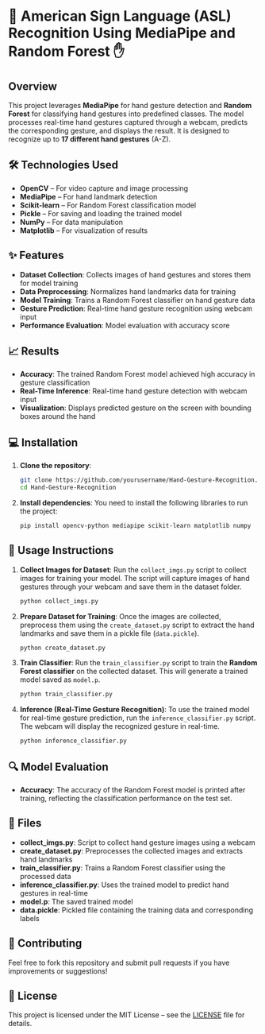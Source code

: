 # 🤖 **American Sign Language (ASL) Recognition Using MediaPipe and Random Forest** ✋

## Overview
This project leverages **MediaPipe** for hand gesture detection and **Random Forest** for classifying hand gestures into predefined classes. The model processes real-time hand gestures captured through a webcam, predicts the corresponding gesture, and displays the result. It is designed to recognize up to **17 different hand gestures** (A-Z).

## 🛠️ **Technologies Used**
- **OpenCV** – For video capture and image processing 
- **MediaPipe** – For hand landmark detection 
- **Scikit-learn** – For Random Forest classification model 
- **Pickle** – For saving and loading the trained model 
- **NumPy** – For data manipulation 
- **Matplotlib** – For visualization of results 

## ✨ **Features**
- **Dataset Collection**: Collects images of hand gestures and stores them for model training 
- **Data Preprocessing**: Normalizes hand landmarks data for training 
- **Model Training**: Trains a Random Forest classifier on hand gesture data 
- **Gesture Prediction**: Real-time hand gesture recognition using webcam input 
- **Performance Evaluation**: Model evaluation with accuracy score 

## 📈 **Results**
- **Accuracy**: The trained Random Forest model achieved high accuracy in gesture classification 
- **Real-Time Inference**: Real-time hand gesture detection with webcam input 
- **Visualization**: Displays predicted gesture on the screen with bounding boxes around the hand 

## 💻 **Installation**

1. **Clone the repository**:
   ```bash
   git clone https://github.com/yourusername/Hand-Gesture-Recognition.git
   cd Hand-Gesture-Recognition
   ```

2. **Install dependencies**:
   You need to install the following libraries to run the project:
   ```bash
   pip install opencv-python mediapipe scikit-learn matplotlib numpy
   ```

## 📝 **Usage Instructions**

1. **Collect Images for Dataset**:
   Run the `collect_imgs.py` script to collect images for training your model. The script will capture images of hand gestures through your webcam and save them in the dataset folder.

   ```bash
   python collect_imgs.py
   ```

2. **Prepare Dataset for Training**:
   Once the images are collected, preprocess them using the `create_dataset.py` script to extract the hand landmarks and save them in a pickle file (`data.pickle`).

   ```bash
   python create_dataset.py
   ```

3. **Train Classifier**:
   Run the `train_classifier.py` script to train the **Random Forest classifier** on the collected dataset. This will generate a trained model saved as `model.p`.

   ```bash
   python train_classifier.py
   ```

4. **Inference (Real-Time Gesture Recognition)**:
   To use the trained model for real-time gesture prediction, run the `inference_classifier.py` script. The webcam will display the recognized gesture in real-time.

   ```bash
   python inference_classifier.py
   ```

## 🔍 **Model Evaluation**
- **Accuracy**: The accuracy of the Random Forest model is printed after training, reflecting the classification performance on the test set.

## 📂 **Files**

- **collect_imgs.py**: Script to collect hand gesture images using a webcam 
- **create_dataset.py**: Preprocesses the collected images and extracts hand landmarks 
- **train_classifier.py**: Trains a Random Forest classifier using the processed data 
- **inference_classifier.py**: Uses the trained model to predict hand gestures in real-time 
- **model.p**: The saved trained model 
- **data.pickle**: Pickled file containing the training data and corresponding labels 

## 🤝 **Contributing**
Feel free to fork this repository and submit pull requests if you have improvements or suggestions! 

## 📄 **License**
This project is licensed under the MIT License – see the [LICENSE](LICENSE) file for details.
